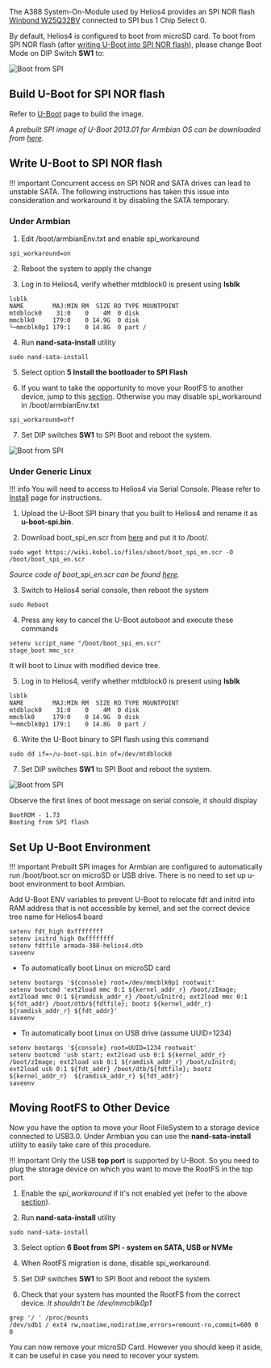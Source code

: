 The A388 System-On-Module used by Helios4 provides an SPI NOR flash [Winbond W25Q32BV](https://media.digikey.com/pdf/Data%20Sheets/Winbond%20PDFs/W25Q32BV.pdf) connected to SPI bus 1 Chip Select 0.

By default, Helios4 is configured to boot from microSD card. To boot from SPI NOR flash (after [writing U-Boot into SPI NOR flash](#write-u-boot-to-spi-nor-flash)), please change Boot Mode on DIP Switch **SW1** to:

![Boot from SPI](/img/spi/dipswitch_boot_spinor.png)


## Build U-Boot for SPI NOR flash

Refer to [U-Boot](/uboot) page to build the image.

*A prebuilt SPI image of U-Boot 2013.01 for Armbian OS can be downloaded from [here](/files/uboot/u-boot-armbian-2013.01-spi.bin).*

## Write U-Boot to SPI NOR flash

!!! important
    Concurrent access on SPI NOR and SATA drives can lead to unstable SATA. The following instructions has taken this issue into consideration and workaround it by disabling the SATA temporary.

### Under Armbian

1) Edit /boot/armbianEnv.txt and enable spi_workaround

`spi_workaround=on`

2) Reboot the system to apply the change

3) Log in to Helios4, verify whether mtdblock0 is present using **lsblk**

```
lsblk
NAME        MAJ:MIN RM  SIZE RO TYPE MOUNTPOINT
mtdblock0    31:0    0    4M  0 disk
mmcblk0     179:0    0 14.9G  0 disk
└─mmcblk0p1 179:1    0 14.8G  0 part /
```

4) Run **nand-sata-install** utility

```
sudo nand-sata-install
```

5) Select option **5 Install the bootloader to SPI Flash**

6) If you want to take the opportunity to move your RootFS to another device, jump to this [section](#moving-rootfs-to-other-device). Otherwise you may disable spi_workaround in /boot/armbianEnv.txt

`spi_workaround=off`

7) Set DIP switches **SW1** to SPI Boot and reboot the system.

![Boot from SPI](/img/spi/dipswitch_boot_spinor.png)

### Under Generic Linux

!!! info
    You will need to access to Helios4 via Serial Console. Please refer to [Install](/install/#step-4-connect-to-helios4-serial-console) page for instructions.

1) Upload the U-Boot SPI binary that you built to Helios4 and rename it as **u-boot-spi.bin**.

2) Download boot_spi_en.scr from [here](/files/uboot/boot_spi_en.scr) and put it to /boot/.

```
sudo wget https://wiki.kobol.io/files/uboot/boot_spi_en.scr -O /boot/boot_spi_en.scr
```

*Source code of boot_spi_en.scr can be found [here](/files/uboot/boot_spi_en.cmd).*

3) Switch to Helios4 serial console, then reboot the system

```
sudo Reboot
```

4) Press any key to cancel the U-Boot autoboot and execute these commands

```
setenv script_name "/boot/boot_spi_en.scr"
stage_boot mmc_scr
```

It will boot to Linux with modified device tree.

5) Log in to Helios4, verify whether mtdblock0 is present using **lsblk**

```
lsblk
NAME        MAJ:MIN RM  SIZE RO TYPE MOUNTPOINT
mtdblock0    31:0    0    4M  0 disk
mmcblk0     179:0    0 14.9G  0 disk
└─mmcblk0p1 179:1    0 14.8G  0 part /
```

6) Write the U-Boot binary to SPI flash using this command

```
sudo dd if=~/u-boot-spi.bin of=/dev/mtdblock0
```

7) Set DIP switches **SW1** to SPI Boot and reboot the system.

![Boot from SPI](/img/spi/dipswitch_boot_spinor.png)

Observe the first lines of boot message on serial console, it should display

```
BootROM - 1.73
Booting from SPI flash
```

## Set Up U-Boot Environment

!!! important
    Prebuilt SPI images for Armbian are configured to automatically run /boot/boot.scr on microSD or USB drive. There is no need to set up u-boot environment to boot Armbian.

Add U-Boot ENV variables to prevent U-Boot to relocate fdt and initrd into RAM address that is not accessible by kernel, and set the correct device tree name for Helios4 board

```
setenv fdt_high 0xffffffff
setenv initrd_high 0xffffffff
setenv fdtfile armada-388-helios4.dtb
saveenv
```

- To automatically boot Linux on microSD card

```
setenv bootargs '${console} root=/dev/mmcblk0p1 rootwait'
setenv bootcmd 'ext2load mmc 0:1 ${kernel_addr_r} /boot/zImage; ext2load mmc 0:1 ${ramdisk_addr_r} /boot/uInitrd; ext2load mmc 0:1 ${fdt_addr} /boot/dtb/${fdtfile}; bootz ${kernel_addr_r}  ${ramdisk_addr_r} ${fdt_addr}'
saveenv
```

- To automatically boot Linux on USB drive (assume UUID=1234)

```
setenv bootargs '${console} root=UUID=1234 rootwait'
setenv bootcmd 'usb start; ext2load usb 0:1 ${kernel_addr_r} /boot/zImage; ext2load usb 0:1 ${ramdisk_addr_r} /boot/uInitrd; ext2load usb 0:1 ${fdt_addr} /boot/dtb/${fdtfile}; bootz ${kernel_addr_r}  ${ramdisk_addr_r} ${fdt_addr}'
saveenv
```

## Moving RootFS to Other Device

Now you have the option to move your Root FileSystem to a storage device connected to USB3.0. Under Armbian you can use the **nand-sata-install** utility to easily take care of this procedure.

!!! Important
    Only the USB **top port** is supported by U-Boot. So you need to plug the storage device on which you want to move the RootFS in the top port.

1) Enable the *spi_workaround* if it's not enabled yet (refer to the above [section](#under-armbian)).

2) Run **nand-sata-install** utility
```
sudo nand-sata-install
```

3) Select option **6 Boot from SPI - system on SATA, USB or NVMe**

4) When RootFS migration is done, disable spi_workaround.

5) Set DIP switches **SW1** to SPI Boot and reboot the system.

6) Check that your system has mounted the RootFS from the correct device.
*It shouldn't be /dev/mmcblk0p1*

```
grep '/ ' /proc/mounts
/dev/sdb1 / ext4 rw,noatime,nodiratime,errors=remount-ro,commit=600 0 0
```

You can now remove your microSD Card. However you should keep it aside, it can be useful in case you need to recover your system.
